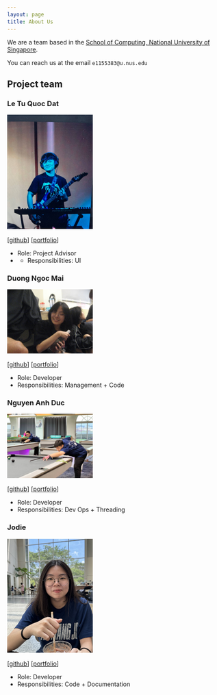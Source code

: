 ```yaml
---
layout: page
title: About Us
---
```


We are a team based in the [School of Computing, National University of Singapore](https://www.comp.nus.edu.sg).

You can reach us at the email `e1155383@u.nus.edu`

## Project team

### Le Tu Quoc Dat

<img src="images/datletu.png" width="200px">


[[github](https://github.com/datletu)]
[[portfolio](team/leTuQuocDat.md)]


* Role: Project Advisor
* * Responsibilities: UI

### Duong Ngoc Mai

<img src="images/vrisdng.png" width="200px">


[[github](https://github.com/vrisdng)]
[[portfolio](team/mai.md)]


* Role: Developer
* Responsibilities: Management + Code

### Nguyen Anh Duc

<img src="images/lilduckling.png" width="200px">

[[github](http://github.com/lilduckling)]
[[portfolio](team/duc.md)]


* Role: Developer
* Responsibilities: Dev Ops + Threading


### Jodie

<img src="images/jodielzy.png" width="200px">

[[github](http://github.com/jodielzy)]
[[portfolio](team/jodie.md)]

* Role: Developer
* Responsibilities: Code + Documentation




